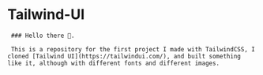 # Tailwind-UI
     ### Hello there 👋.
     
     This is a repository for the first project I made with TailwindCSS, I cloned [Tailwind UI](https://tailwindui.com/), and built something like it, although with different fonts and different images.
     
     
     
